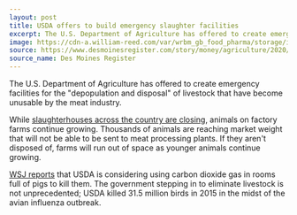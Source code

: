 ```yaml
---
layout: post
title: USDA offers to build emergency slaughter facilities
excerpt: The U.S. Department of Agriculture has offered to create emergency facilities for the "depopulation and disposal" of livestock that have become unusable by the meat industry.
image: https://cdn-a.william-reed.com/var/wrbm_gb_food_pharma/storage/images/publications/food-beverage-nutrition/globalmeatnews.com/headlines/livestock/china-processors-create-giant-pig-farm/7983788-1-eng-GB/China-processors-create-giant-pig-farm_wrbm_large.jpg
source: https://www.desmoinesregister.com/story/money/agriculture/2020/04/25/coronavirus-pork-producers-loss-of-processors-usda-depopulate-herds/3026312001/
source_name: Des Moines Register
---
```


The U.S. Department of Agriculture has offered to create emergency facilities for the "depopulation and disposal" of livestock that have become unusable by the meat industry.

While [slaughterhouses across the country are closing](https://cleanmeat.news/2020/04/16/closures), animals on factory farms continue growing. Thousands of animals are reaching market weight that will not be able to be sent to meat processing plants. If they aren't disposed of, farms will run out of space as younger animals continue growing.

[WSJ reports](https://www.wsj.com/articles/pork-industry-usda-discuss-euthanizing-hogs-after-coronavirus-closes-plants-11588015611) that USDA is considering using carbon dioxide gas in rooms full of pigs to kill them. The government stepping in to eliminate livestock is not unprecedented; USDA killed 31.5 million birds in 2015 in the midst of the avian influenza outbreak.
